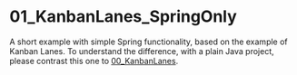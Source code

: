 # 01_KanbanLanes_SpringOnly

A short example with simple Spring functionality, based on the example of Kanban Lanes.
To understand the difference, with a plain Java project, please contrast this one to [00_KanbanLanes](https://github.com/pvassil/00_KanbanLanes_NakedInTheRain).
